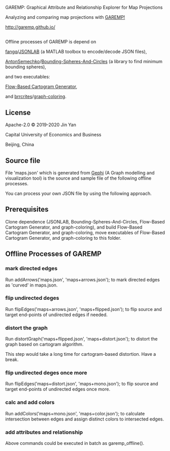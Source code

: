 GAREMP: Graphical Attribute and Relationship Explorer for Map Projections

Analyzing and comparing map projections with [GAREMP!](http://garemp.github.io)

http://garemp.github.io/

##

Offline processes of GAREMP is depend on 

[fangq](https://github.com/fangq)/[JSONLAB](https://github.com/fangq/jsonlab) (a MATLAB toolbox to encode/decode JSON files), 

[AntonSemechko](https://github.com/AntonSemechko)/[Bounding-Spheres-And-Circles](https://github.com/AntonSemechko/Bounding-Spheres-And-Circles) (a library to find minimum bounding spheres), 

and two executables:

[Flow-Based Cartogram Generator](https://github.com/Flow-Based-Cartograms/go_cart), 

and [brrcrites](https://github.com/brrcrites)/[graph-coloring](https://github.com/brrcrites/graph-coloring).

## License
Apache-2.0 © 2019-2020 Jin Yan

Capital University of Economics and Business

Beijing, China

##

## Source file

File 'maps.json' which is generated from [Gephi](https://github.com/gephi/gephi) (A Graph modelling and visualization tool) is the source and sample file of the following offline processes.

You can process your own JSON file by using the following approach.

## Prerequisites

Clone dependence (JSONLAB, Bounding-Spheres-And-Circles, Flow-Based Cartogram Generator, and graph-coloring), and build Flow-Based Cartogram Generator, and graph-coloring, move executables of Flow-Based Cartogram Generator, and graph-coloring to this folder.

## Offline Processes of GAREMP

### mark directed edges

Run addArrows('maps.json', 'maps+arrows.json'); to mark directed edges as 'curved' in maps.json.

### flip undirected deges

Run flipEdges('maps+arrows.json', 'maps+flipped.json'); to flip source and target end-points of undirected edges if needed.

### distort the graph

Run distortGraph('maps+flipped.json', 'maps+distort.json'); to distort the graph based on cartogram algorithm.

This step would take a long time for cartogram-based distortion. Have a break.

### flip undirected deges once more

Run flipEdges('maps+distort.json', 'maps+mono.json'); to flip source and target end-points of undirected edges once more.

### calc and add colors

Run addColors('maps+mono.json', 'maps+color.json'); to calculate intersection between edges and assign distinct colors to intersected edges.

### add attributes and relationship


Above commands could be executed in batch as garemp_offline().

